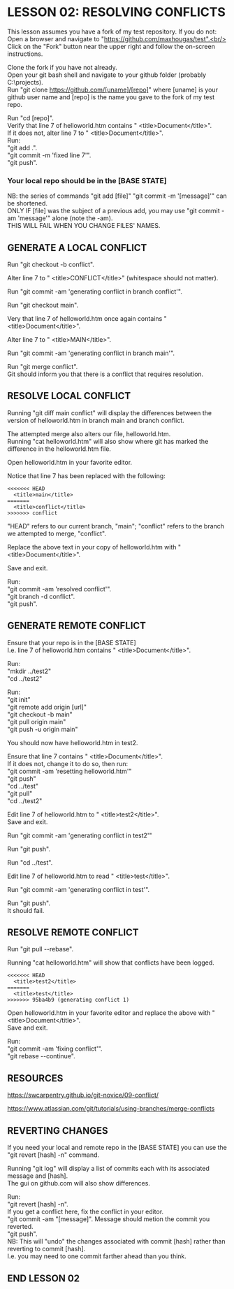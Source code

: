 # LESSON 02: RESOLVING CONFLICTS

This lesson assumes you have a fork of my test repository. If you do not:<br/>
 Open a browser and navigate to "https://github.com/maxhougas/test".<br/>
 Click on the "Fork" button near the upper right and follow the on-screen instructions.

Clone the fork if you have not already.<br/>
 Open your git bash shell and navigate to your github folder (probably C:\projects).<br/>
 Run "git clone https://github.com/[uname]/[repo]" where [uname] is your github user name and [repo] is the name you gave to the fork of my test repo.

Run "cd [repo]".<br/>
Verify that line 7 of helloworld.htm contains "  &lt;title>Document&lt;/title>".<br/>
 If it does not, alter line 7 to "  &lt;title>Document&lt;/title>".<br/>
  Run:<br/>
   "git add .".<br/>
   "git commit -m 'fixed line 7'".<br/>
   "git push".

### Your local repo should be in the [BASE STATE]

NB: the series of commands "git add [file]" "git commit -m '[message]'" can be shortened.<br>
 ONLY IF [file] was the subject of a previous add, you may use "git commit -am 'message'" alone (note the -am).<br>
 THIS WILL FAIL WHEN YOU CHANGE FILES' NAMES.

## GENERATE A LOCAL CONFLICT

Run "git checkout -b conflict".

Alter line 7 to "  &lt;title>CONFLICT&lt;/title>" (whitespace should not matter).

Run "git commit -am 'generating conflict in branch conflict'".

Run "git checkout main".

Very that line 7 of helloworld.htm once again contains "  &lt;title>Document&lt;/title>".

Alter line 7 to "  &lt;title>MAIN&lt;/title>".

Run "git commit -am 'generating conflict in branch main'".

Run "git merge conflict".<br/>
 Git should inform you that there is a conflict that requires resolution.

## RESOLVE LOCAL CONFLICT

Running "git diff main conflict" will display the differences between the version of helloworld.htm in branch main and branch conflict.

The attempted merge also alters our file, helloworld.htm.<br/>
 Running "cat helloworld.htm" will also show where git has marked the difference in the helloworld.htm file.

Open helloworld.htm in your favorite editor.

Notice that line 7 has been replaced with the following:

```
<<<<<<< HEAD
  <title>main</title>
=======
  <title>conflict</title>
>>>>>>> conflict
```

"HEAD" refers to our current branch, "main"; "conflict" refers to the branch we attempted to merge, "conflict".

Replace the above text in your copy of helloworld.htm with "  &lt;title>Document&lt;/title>".

Save and exit.

Run:<br/>
 "git commit -am 'resolved conflict'".<br/>
 "git branch -d conflict".<br/>
 "git push".<br/>

## GENERATE REMOTE CONFLICT

Ensure that your repo is in the [BASE STATE]</br>
 I.e. line 7 of helloworld.htm contains "  &lt;title>Document&lt;/title>".

Run:<br/>
 "mkdir ../test2"<br/>
 "cd ../test2"

Run:</br>
 "git init"<br/>
 "git remote add origin [url]"<br/>
 "git checkout -b main"<br/>
 "git pull origin main"<br/>
 "git push -u origin main"

You should now have helloworld.htm in test2.

Ensure that line 7 contains "  &lt;title>Document&lt;/title>".<br/>
 If it does not, change it to do so, then run:<br/>
  "git commit -am 'resetting helloworld.htm'"<br/>
  "git push"<br/>
  "cd ../test"<br/>
  "git pull"<br/>
  "cd ../test2"<br/>

Edit line 7 of helloworld.htm to "  &lt;title>test2&lt;/title>".<br/>
 Save and exit.

Run "git commit -am 'generating conflict in test2'"

Run "git push".

Run "cd ../test".

Edit line 7 of helloworld.htm to read "  &lt;title>test&lt;/title>".

Run "git commit -am 'generating conflict in test'".

Run "git push".<br/>
 It should fail.

## RESOLVE REMOTE CONFLICT

Run "git pull --rebase".

Running "cat helloworld.htm" will show that conflicts have been logged.

```
<<<<<<< HEAD
  <title>test2</title>
=======
  <title>test</title>
>>>>>>> 95ba4b9 (generating conflict 1)
```

Open helloworld.htm in your favorite editor and replace the above with "  &lt;title>Document&lt;/title>".<br/>
 Save and exit.

Run:<br/>
 "git commit -am 'fixing conflict'".<br/>
 "git rebase --continue".

## RESOURCES

https://swcarpentry.github.io/git-novice/09-conflict/

https://www.atlassian.com/git/tutorials/using-branches/merge-conflicts


## REVERTING CHANGES

If you need your local and remote repo in the [BASE STATE] you can use the "git revert [hash] -n" command.

Running "git log" will display a list of commits each with its associated message and [hash].</br>
 The gui on github.com will also show differences.

Run:<br/>
 "git revert [hash] -n".<br/>
  If you get a conflict here, fix the conflict in your editor.<br/>
 "git commit -am "[message]". Message should metion the commit you reverted.<br/>
 "git push".<br/>
 NB: This will "undo" the changes associated with commit [hash] rather than reverting to commit [hash].<br/>
  I.e. you may need to one commit farther ahead than you think.

## END LESSON 02
